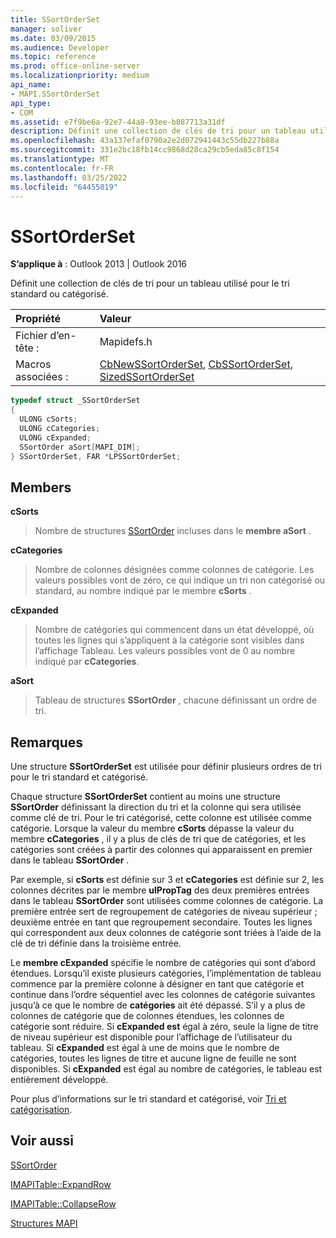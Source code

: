```yaml
---
title: SSortOrderSet
manager: soliver
ms.date: 03/09/2015
ms.audience: Developer
ms.topic: reference
ms.prod: office-online-server
ms.localizationpriority: medium
api_name:
- MAPI.SSortOrderSet
api_type:
- COM
ms.assetid: e7f9be6a-92e7-44a8-93ee-b087713a31df
description: Définit une collection de clés de tri pour un tableau utilisé pour le tri standard ou catégorisé.
ms.openlocfilehash: 43a137efaf0790a2e2d072941443c55db227b88a
ms.sourcegitcommit: 331e2bc18fb14cc9868d28ca29cb5eda85c8f154
ms.translationtype: MT
ms.contentlocale: fr-FR
ms.lasthandoff: 03/25/2022
ms.locfileid: "64455019"
---
```

# <a name="ssortorderset"></a>SSortOrderSet

  
  
**S’applique à** : Outlook 2013 | Outlook 2016 
  
Définit une collection de clés de tri pour un tableau utilisé pour le tri standard ou catégorisé.
  
|Propriété |Valeur |
|:-----|:-----|
|Fichier d’en-tête :  <br/> |Mapidefs.h  <br/> |
|Macros associées :  <br/> |[CbNewSSortOrderSet](cbnewssortorderset.md), [CbSSortOrderSet](cbssortorderset.md), [SizedSSortOrderSet](sizedssortorderset.md) <br/> |
   
```cpp
typedef struct _SSortOrderSet
{
  ULONG cSorts;
  ULONG cCategories;
  ULONG cExpanded;
  SSortOrder aSort[MAPI_DIM];
} SSortOrderSet, FAR *LPSSortOrderSet;

```

## <a name="members"></a>Members

 **cSorts**
  
> Nombre de structures [SSortOrder](ssortorder.md) incluses dans le **membre aSort** . 
    
 **cCategories**
  
> Nombre de colonnes désignées comme colonnes de catégorie. Les valeurs possibles vont de zéro, ce qui indique un tri non catégorisé ou standard, au nombre indiqué par le membre **cSorts** . 
    
 **cExpanded**
  
> Nombre de catégories qui commencent dans un état développé, où toutes les lignes qui s’appliquent à la catégorie sont visibles dans l’affichage Tableau. Les valeurs possibles vont de 0 au nombre indiqué par **cCategories**.
    
 **aSort**
  
> Tableau de structures **SSortOrder** , chacune définissant un ordre de tri. 
    
## <a name="remarks"></a>Remarques

Une structure **SSortOrderSet** est utilisée pour définir plusieurs ordres de tri pour le tri standard et catégorisé. 
  
Chaque structure **SSortOrderSet** contient au moins une structure **SSortOrder** définissant la direction du tri et la colonne qui sera utilisée comme clé de tri. Pour le tri catégorisé, cette colonne est utilisée comme catégorie. Lorsque la valeur du membre **cSorts** dépasse la valeur du membre **cCategories** , il y a plus de clés de tri que de catégories, et les catégories sont créées à partir des colonnes qui apparaissent en premier dans le tableau **SSortOrder** . 
  
Par exemple, si **cSorts** est définie sur 3 et **cCategories** est définie sur 2, les colonnes décrites par le membre **ulPropTag** des deux premières entrées dans le tableau **SSortOrder** sont utilisées comme colonnes de catégorie. La première entrée sert de regroupement de catégories de niveau supérieur ; deuxième entrée en tant que regroupement secondaire. Toutes les lignes qui correspondent aux deux colonnes de catégorie sont triées à l’aide de la clé de tri définie dans la troisième entrée. 
  
Le **membre cExpanded** spécifie le nombre de catégories qui sont d’abord étendues. Lorsqu’il existe plusieurs catégories, l’implémentation de tableau commence par la première colonne à désigner en tant que catégorie et continue dans l’ordre séquentiel avec les colonnes de catégorie suivantes jusqu’à ce que le nombre de **catégories** ait été dépassé. S’il y a plus de colonnes de catégorie que de colonnes étendues, les colonnes de catégorie sont réduire. Si **cExpanded est** égal à zéro, seule la ligne de titre de niveau supérieur est disponible pour l’affichage de l’utilisateur du tableau. Si **cExpanded** est égal à une de moins que le nombre de catégories, toutes les lignes de titre et aucune ligne de feuille ne sont disponibles. Si **cExpanded** est égal au nombre de catégories, le tableau est entièrement développé. 
  
Pour plus d’informations sur le tri standard et catégorisé, voir [Tri et catégorisation](sorting-and-categorization.md).
  
## <a name="see-also"></a>Voir aussi



[SSortOrder](ssortorder.md)
  
[IMAPITable::ExpandRow](imapitable-expandrow.md)
  
[IMAPITable::CollapseRow](imapitable-collapserow.md)


[Structures MAPI](mapi-structures.md)

